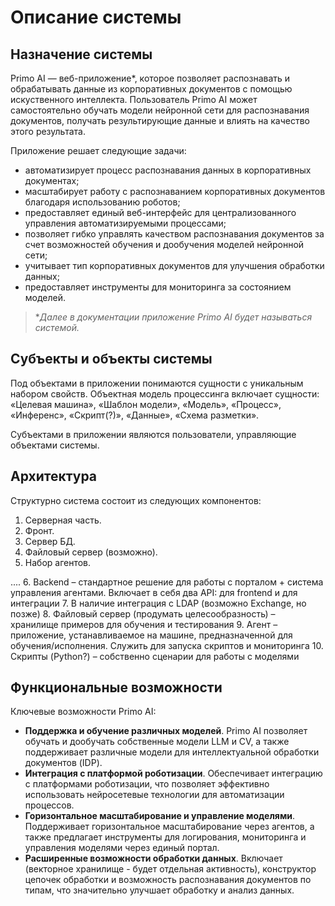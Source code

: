# Описание системы

## Назначение системы

Primo AI — веб-приложение\*, которое позволяет распознавать и обрабатывать данные из корпоративных документов с помощью искуственного интеллекта. Пользователь Primo AI может самостоятельно обучать модели нейронной сети для распознавания документов, получать результирующие данные и влиять на качество этого результата. 

Приложение решает следующие задачи:
* автоматизирует процесс распознавания данных в корпоративных документах;
* масштабирует работу с распознаванием корпоративных документов благодаря использованию роботов;
* предоставляет единый веб-интерфейс для централизованного управления автоматизируемыми процессами;
* позволяет гибко управлять качеством распознавания документов за счет возможностей обучения и дообучения моделей нейронной сети;
* учитывает тип корпоративных документов для улучшения обработки данных;
* предоставляет инструменты для мониторинга за состоянием моделей.

> \**Далее в документации приложение Primo AI будет называться *системой*.*


## Субъекты и объекты системы

Под объектами в приложении понимаются сущности с уникальным набором свойств. Объектная модель процессинга включает сущности: «Целевая машина», «Шаблон модели», «Модель», «Процесс», «Инференс», «Скрипт(?)», «Данные», «Схема разметки».

Субъектами в приложении являются пользователи, управляющие объектами системы.



## Архитектура

Структурно система состоит из следующих компонентов:
1.	Серверная часть.
2.	Фронт.
3.	Сервер БД.
4.	Файловый сервер (возможно).
5.	Набор агентов.

....
6.	Backend – стандартное решение для работы с порталом + система управления агентами. Включает в себя два API: для frontend и для интеграции
7.	В наличие интеграция с LDAP (возможно Exchange, но позже)
8.	Файловый сервер (продумать целесообразность) – хранилище примеров для обучения и тестирования
9.	Агент – приложение, устанавливаемое на машине, предназначенной для обучения/исполнения. Служить для запуска скриптов и мониторинга 
10.	Скрипты (Python?) – собственно сценарии для работы с моделями


## Функциональные возможности

Ключевые возможности Primo AI:
* **Поддержка и обучение различных моделей**. Primo AI позволяет обучать и дообучать собственные модели LLM и CV, а также поддерживает различные модели для интеллектуальной обработки документов (IDP).
* **Интеграция с платформой роботизации**. Обеспечивает интеграцию с платформами роботизации, что позволяет эффективно использовать нейросетевые технологии для автоматизации процессов.
* **Горизонтальное масштабирование и управление моделями**. Поддерживает горизонтальное масштабирование через агентов, а также предлагает инструменты для логирования, мониторинга и управления моделями через единый портал.
* **Расширенные возможности обработки данных**. Включает (векторное хранилище - будет отдельная активность), конструктор цепочек обработки и возможность распознавания документов по типам, что значительно улучшает обработку и анализ данных.

